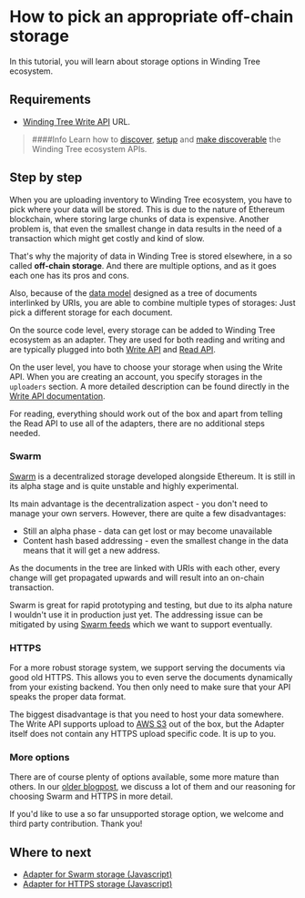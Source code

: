 # How to pick an appropriate off-chain storage

In this tutorial, you will learn about storage options in Winding
Tree ecosystem.

## Requirements

- [Winding Tree Write API](https://github.com/windingtree/wt-write-api) URL.
> ####Info
> Learn how to [discover](how-to-pick-environment.md), [setup](how-to-setup-write-api.md) and [make discoverable]()
the Winding Tree ecosystem APIs.

## Step by step

When you are uploading inventory to Winding Tree ecosystem, you have
to pick where your data will be stored. This is due to the nature of
Ethereum blockchain, where storing large chunks of data is expensive.
Another problem is, that even the smallest change in data results
in the need of a transaction which might get costly and kind of slow.

That's why the majority of data in Winding Tree is stored elsewhere,
in a so called **off-chain storage**. And there are multiple options,
and as it goes each one has its pros and cons.

Also, because of the [data model](../data-model.md) designed as a
tree of documents interlinked by URIs, you are able to combine
multiple types of storages: Just pick a different storage for each
document.

On the source code level, every storage can be added to Winding Tree
ecosystem as an adapter. They are used for both reading and writing
and are typically plugged into both [Write API](https://github.com/windingtree/wt-write-api)
and [Read API](https://github.com/windingtree/wt-read-api).

On the user level, you have to choose your storage when using the
Write API. When you are creating an account, you specify storages
in the `uploaders` section. A more detailed description can be
found directly in the 
[Write API documentation](https://github.com/windingtree/wt-write-api#uploaders).

For reading, everything should work out of the box and apart from
telling the Read API to use all of the adapters, there are no
additional steps needed.

### Swarm

[Swarm](https://swarm-gateways.net/bzz:/theswarm.eth/) is a decentralized
storage developed alongside Ethereum. It is still in its alpha stage
and is quite unstable and highly experimental.

Its main advantage is the decentralization aspect - you don't need to 
manage your own servers. However, there are quite a few disadvantages:

- Still an alpha phase - data can get lost or may become unavailable
- Content hash based addressing - even the smallest change in the data
means that it will get a new address.

As the documents in the tree are linked with URIs with each other, every
change will get propagated upwards and will result into an on-chain
transaction.

Swarm is great for rapid prototyping and testing, but due to its alpha
nature I wouldn't use it in production just yet. The addressing issue
can be mitigated by using [Swarm feeds](https://swarm-guide.readthedocs.io/en/latest/usage.html#feeds)
which we want to support eventually.

### HTTPS

For a more robust storage system, we support serving the documents via
good old HTTPS. This allows you to even serve the documents dynamically
from your existing backend. You then only need to make sure that your API
speaks the proper data format.

The biggest disadvantage is that you need to host your data somewhere. The
Write API supports upload to [AWS S3](https://aws.amazon.com/s3/) out of the
box, but the Adapter itself does not contain any HTTPS upload specific code.
It is up to you.

### More options

There are of course plenty of options available, some more mature than others.
In our [older blogpost](https://blog.windingtree.com/decentralized-storage-for-winding-tree-f86535bee014),
we discuss a lot of them and our reasoning for choosing Swarm and HTTPS in more
detail.

If you'd like to use a so far unsupported storage option, we welcome and third
party contribution. Thank you!

## Where to next

- <a href="https://github.com/windingtree/off-chain-adapter-swarm" target="_blank">Adapter for Swarm storage (Javascript)</a>
- <a href="https://github.com/windingtree/off-chain-adapter-http" target="_blank">Adapter for HTTPS storage (Javascript)</a>
